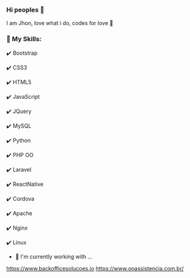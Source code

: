 ### Hi peoples 👋

I am Jhon, love what i do, codes for love 💛

### 📜 My Skills: 
<ins></ins>✔️ Bootstrap

✔️ CSS3

✔️ HTML5

✔️ JavaScript

✔️ JQuery

✔️ MySQL

✔️ Python

✔️ PHP OO

✔️ Laravel

✔️ ReactNative

✔️ Cordova

✔️ Apache

✔️ Nginx

✔️ Linux

- 🔭 I'm currently working with ...

https://www.backofficesolucoes.io
https://www.onassistencia.com.br/
